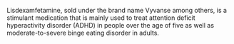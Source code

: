 Lisdexamfetamine, sold under the brand name Vyvanse among others, is a stimulant medication that is mainly used to treat attention deficit hyperactivity disorder (ADHD) in people over the age of five as well as moderate-to-severe binge eating disorder in adults.